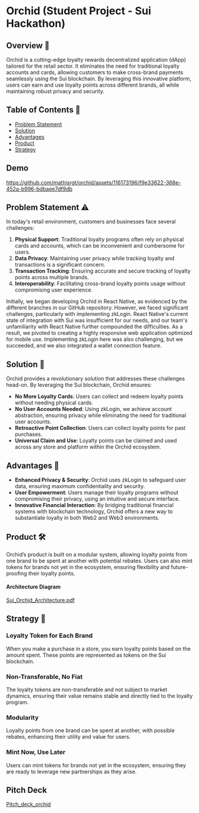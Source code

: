 # Orchid (Student Project - Sui Hackathon)

## Overview 🌟

Orchid is a cutting-edge loyalty rewards decentralized application (dApp) tailored for the retail sector. It eliminates the need for traditional loyalty accounts and cards, allowing customers to make cross-brand payments seamlessly using the Sui blockchain. By leveraging this innovative platform, users can earn and use loyalty points across different brands, all while maintaining robust privacy and security.

## Table of Contents 📑
- [Problem Statement](#problem-statement-%EF%B8%8F)
- [Solution](#solution-)
- [Advantages](#advantages-)
- [Product](#product-%EF%B8%8F)
- [Strategy](#strategy-)

## Demo
https://github.com/mathisrgt/orchid/assets/116173196/f9e33622-368e-452a-b996-bdbaee7df9db

## Problem Statement ⚠️

In today's retail environment, customers and businesses face several challenges:

1. **Physical Support**: Traditional loyalty programs often rely on physical cards and accounts, which can be inconvenient and cumbersome for users.
2. **Data Privacy**: Maintaining user privacy while tracking loyalty and transactions is a significant concern.
3. **Transaction Tracking**: Ensuring accurate and secure tracking of loyalty points across multiple brands.
4. **Interoperability**: Facilitating cross-brand loyalty points usage without compromising user experience.

Initially, we began developing Orchid in React Native, as evidenced by the different branches in our GitHub repository. However, we faced significant challenges, particularly with implementing zkLogin. React Native's current state of integration with Sui was insufficient for our needs, and our team's unfamiliarity with React Native further compounded the difficulties. As a result, we pivoted to creating a highly responsive web application optimized for mobile use. Implementing zkLogin here was also challenging, but we succeeded, and we also integrated a wallet connection feature.

## Solution 📜

Orchid provides a revolutionary solution that addresses these challenges head-on. By leveraging the Sui blockchain, Orchid ensures:

- **No More Loyalty Cards**: Users can collect and redeem loyalty points without needing physical cards.
- **No User Accounts Needed**: Using zkLogin, we achieve account abstraction, ensuring privacy while eliminating the need for traditional user accounts.
- **Retroactive Point Collection**: Users can collect loyalty points for past purchases.
- **Universal Claim and Use**: Loyalty points can be claimed and used across any store and platform within the Orchid ecosystem.

## Advantages 💎

- **Enhanced Privacy & Security**: Orchid uses zkLogin to safeguard user data, ensuring maximum confidentiality and security.
- **User Empowerment**: Users manage their loyalty programs without compromising their privacy, using an intuitive and secure interface.
- **Innovative Financial Interaction**: By bridging traditional financial systems with blockchain technology, Orchid offers a new way to substantiate loyalty in both Web2 and Web3 environments.

## Product 🛠️

Orchid’s product is built on a modular system, allowing loyalty points from one brand to be spent at another with potential rebates. Users can also mint tokens for brands not yet in the ecosystem, ensuring flexibility and future-proofing their loyalty points.

#### Architecture Diagram
[Sui_Orchid_Architecture.pdf](https://github.com/user-attachments/files/15519252/Sui_Orchid_Architecture.pdf)

## Strategy 🔎

### Loyalty Token for Each Brand

When you make a purchase in a store, you earn loyalty points based on the amount spent. These points are represented as tokens on the Sui blockchain.

### Non-Transferable, No Fiat

The loyalty tokens are non-transferable and not subject to market dynamics, ensuring their value remains stable and directly tied to the loyalty program.

### Modularity

Loyalty points from one brand can be spent at another, with possible rebates, enhancing their utility and value for users.

### Mint Now, Use Later

Users can mint tokens for brands not yet in the ecosystem, ensuring they are ready to leverage new partnerships as they arise.

## Pitch Deck
[Pitch_deck_orchid](https://docs.google.com/presentation/d/14Bmpp5gLa99feMDMmknBxI3PaRGIUzEMpI76uDhcusE/edit#slide=id.g2c5f6187460_1_18)



